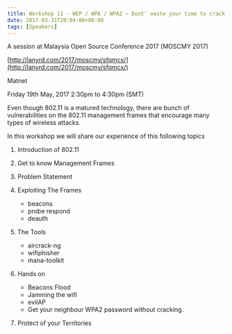 ```yaml
---
title: Workshop 11 - WEP / WPA / WPA2 ~ Dont' waste your time to crack it - Exploiting 802.11 with OSS tools
date: 2017-03-31T20:04:00+08:00
tags: [Speakers]
---
```


A session at Malaysia Open Source Conference 2017 (MOSCMY 2017)  

[http://lanyrd.com/2017/moscmy/sfqmcx/](http://lanyrd.com/2017/moscmy/sfqmcx/)  

Matnet  

Friday 19th May, 2017 2:30pm to 4:30pm (SMT)  

Even though 802.11 is a matured technology, there are bunch of vulnerabilities on the 802.11 management frames that encourage many types of wireless attacks.  

In this workshop we will share our experience of this following topics  

1. Introduction of 802.11  

2. Get to know Management Frames  

3. Problem Statement  

4. Exploiting The Frames  

	+ beacons  
	+ probe respond  
	+ deauth  

5. The Tools  

	+ aircrack-ng  
	+ wifiphisher  
	+ mana-toolkit  

6. Hands on  

	+ Beacons Flood  
	+ Jamming the wifi  
	+ evilAP  
	+ Get your neighbour WPA2 password without cracking.  

7. Protect of your Territories
